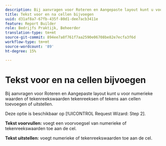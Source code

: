 ```yaml
---
description: Bij aanvragen voor Roteren en Aangepaste layout kunt u voor numerieke waarden of tekenreekswaarden tekenreeksen of tekens aan cellen toevoegen of uitstellen.
title: Tekst voor en na cellen bijvoegen
uuid: d31af8a7-67fb-435f-80d1-dee7acb3411e
feature: Report Builder
role: Bedrijfs Praktijk, Beheerder
translation-type: tm+mt
source-git-commit: 894ee7a8f761f7aa2590e06708be82e7ecfa3f6d
workflow-type: tm+mt
source-wordcount: '89'
ht-degree: 15%

---
```



# Tekst voor en na cellen bijvoegen

Bij aanvragen voor Roteren en Aangepaste layout kunt u voor numerieke waarden of tekenreekswaarden tekenreeksen of tekens aan cellen toevoegen of uitstellen.

Deze optie is beschikbaar op [!UICONTROL Request Wizard: Step 2].

**Tekst voorvullen:** voegt een voorvoegsel van numerieke of tekenreekswaarden toe aan de cel.

**Tekst uitstellen:** voegt numerieke of tekenreekswaarden toe aan de cel.
